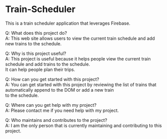 # Train-Scheduler
This is a train scheduler application that leverages Firebase.

Q: What does this project do?  
A: This web site allows users to view the current train schedule and add new trains to the schedule.   

Q: Why is this project useful?  
A: This project is useful because it helps people view the current train schedule and add trains to the schedule.  
It can help people plan their trips.

Q: How can you get started with this project?  
A: You can get started with this project by reviewing the list of trains that automatically append to the DOM or add a new train  
to the schedule. 

Q: Where can you get help with my project?  
A: Please contact me if you need help with my project.

Q: Who maintains and contributes to the project?  
A: I am the only person that is currently maintaining and contributing to this project.
